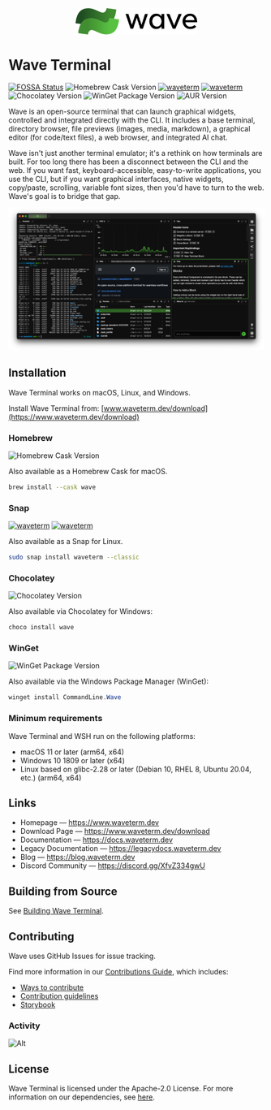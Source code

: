 <p align="center">
  <picture>
    <source media="(prefers-color-scheme: dark)" srcset="./assets/wave-dark.png">
    <source media="(prefers-color-scheme: light)" srcset="./assets/wave-light.png">
    <img alt="Wave Terminal Logo" src="./assets/wave-light.png" width="240">
  </picture>
  <br/>
</p>

# Wave Terminal

[![FOSSA Status](https://app.fossa.com/api/projects/git%2Bgithub.com%2Fwavetermdev%2Fwaveterm.svg?type=shield)](https://app.fossa.com/projects/git%2Bgithub.com%2Fwavetermdev%2Fwaveterm?ref=badge_shield)
![Homebrew Cask Version](https://img.shields.io/homebrew/cask/v/wave)
[![waveterm](https://snapcraft.io/waveterm/badge.svg)](https://snapcraft.io/waveterm)
[![waveterm](https://snapcraft.io/waveterm/trending.svg?name=0)](https://snapcraft.io/waveterm)
![Chocolatey Version](https://img.shields.io/chocolatey/v/wave)
![WinGet Package Version](https://img.shields.io/winget/v/CommandLine.Wave)
![AUR Version](https://img.shields.io/aur/version/waveterm)

Wave is an open-source terminal that can launch graphical widgets, controlled and integrated directly with the CLI. It includes a base terminal, directory browser, file previews (images, media, markdown), a graphical editor (for code/text files), a web browser, and integrated AI chat.

Wave isn't just another terminal emulator; it's a rethink on how terminals are built. For too long there has been a disconnect between the CLI and the web. If you want fast, keyboard-accessible, easy-to-write applications, you use the CLI, but if you want graphical interfaces, native widgets, copy/paste, scrolling, variable font sizes, then you'd have to turn to the web. Wave's goal is to bridge that gap.

![WaveTerm Screenshot](./assets/wave-screenshot.png)

## Installation

Wave Terminal works on macOS, Linux, and Windows.

Install Wave Terminal from: [www.waveterm.dev/download](https://www.waveterm.dev/download)

### Homebrew

![Homebrew Cask Version](https://img.shields.io/homebrew/cask/v/wave)

Also available as a Homebrew Cask for macOS.

```bash
brew install --cask wave
```

### Snap

[![waveterm](https://snapcraft.io/waveterm/badge.svg)](https://snapcraft.io/waveterm)
[![waveterm](https://snapcraft.io/waveterm/trending.svg?name=0)](https://snapcraft.io/waveterm)

Also available as a Snap for Linux.

```bash
sudo snap install waveterm --classic
```

### Chocolatey

![Chocolatey Version](https://img.shields.io/chocolatey/v/wave)

Also available via Chocolatey for Windows:

```Powershell
choco install wave
```

### WinGet

![WinGet Package Version](https://img.shields.io/winget/v/CommandLine.Wave)

Also available via the Windows Package Manager (WinGet):

```Powershell
winget install CommandLine.Wave
```

### Minimum requirements

Wave Terminal and WSH run on the following platforms:

- macOS 11 or later (arm64, x64)
- Windows 10 1809 or later (x64)
- Linux based on glibc-2.28 or later (Debian 10, RHEL 8, Ubuntu 20.04, etc.) (arm64, x64)

## Links

- Homepage &mdash; https://www.waveterm.dev
- Download Page &mdash; https://www.waveterm.dev/download
- Documentation &mdash; https://docs.waveterm.dev
- Legacy Documentation &mdash; https://legacydocs.waveterm.dev
- Blog &mdash; https://blog.waveterm.dev
- Discord Community &mdash; https://discord.gg/XfvZ334gwU

## Building from Source

See [Building Wave Terminal](BUILD.md).

## Contributing

Wave uses GitHub Issues for issue tracking.

Find more information in our [Contributions Guide](CONTRIBUTING.md), which includes:

- [Ways to contribute](CONTRIBUTING.md#contributing-to-wave-terminal)
- [Contribution guidelines](CONTRIBUTING.md#before-you-start)
- [Storybook](https://docs.waveterm.dev/storybook)

### Activity

![Alt](https://repobeats.axiom.co/api/embed/f06b0f7bb1656d2493012ad411bbd746e8bf680f.svg "Repobeats analytics image")

## License

Wave Terminal is licensed under the Apache-2.0 License. For more information on our dependencies, see [here](./ACKNOWLEDGEMENTS.md).
